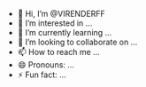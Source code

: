 - 👋 Hi, I’m @VIRENDERFF
- 👀 I’m interested in ...
- 🌱 I’m currently learning ...
- 💞️ I’m looking to collaborate on ...
- 📫 How to reach me ...
- 😄 Pronouns: ...
- ⚡ Fun fact: ...

<!---
VIRENDERFF/VIRENDERFF is a ✨ special ✨ repository because its `README.md` (this file) appears on your GitHub profile.
You can click the Preview link to take a look at your changes.
--->
